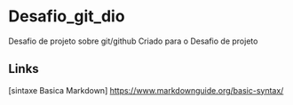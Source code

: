 # Desafio_git_dio
Desafio de projeto sobre git/github
Criado para o Desafio de projeto


## Links

[sintaxe Basica Markdown] https://www.markdownguide.org/basic-syntax/
